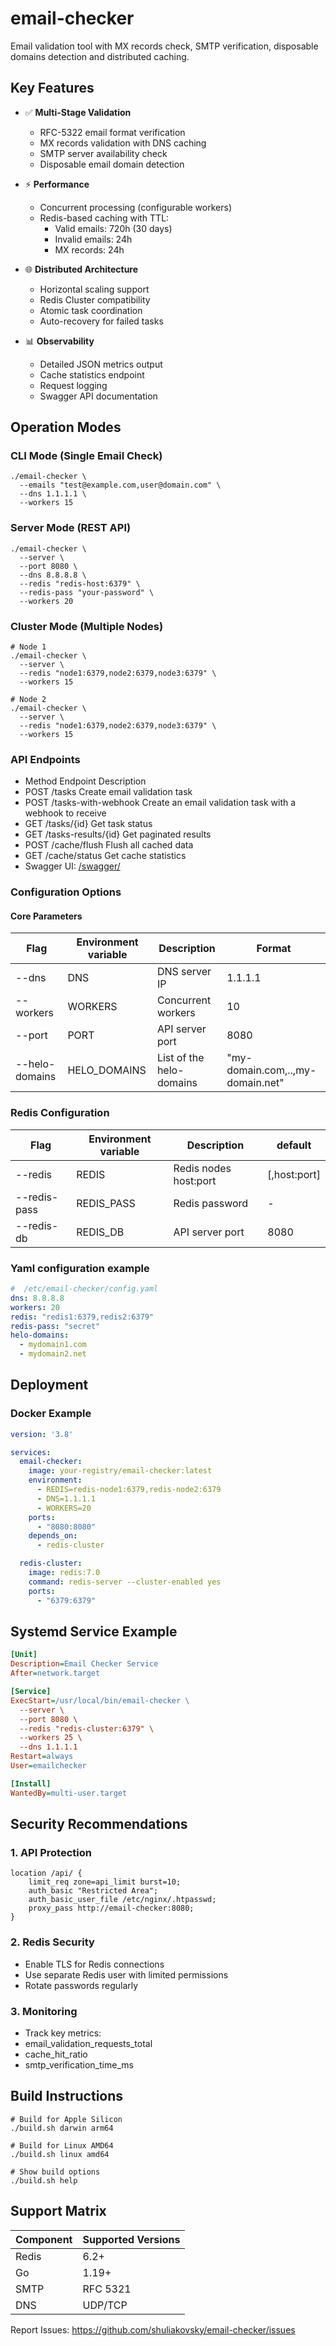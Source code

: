 # email-checker

Email validation tool with MX records check, SMTP verification, disposable domains detection and distributed caching.

## Key Features

- ✅ **Multi-Stage Validation**
    - RFC-5322 email format verification
    - MX records validation with DNS caching
    - SMTP server availability check
    - Disposable email domain detection

- ⚡ **Performance**
    - Concurrent processing (configurable workers)
    - Redis-based caching with TTL:
        - Valid emails: 720h (30 days)
        - Invalid emails: 24h
        - MX records: 24h

- 🌐 **Distributed Architecture**
    - Horizontal scaling support
    - Redis Cluster compatibility
    - Atomic task coordination
    - Auto-recovery for failed tasks

- 📊 **Observability**
    - Detailed JSON metrics output
    - Cache statistics endpoint
    - Request logging
    - Swagger API documentation

## Operation Modes

### CLI Mode (Single Email Check)
```shell
./email-checker \
  --emails "test@example.com,user@domain.com" \
  --dns 1.1.1.1 \
  --workers 15
```

### Server Mode (REST API)
```shell
./email-checker \
  --server \
  --port 8080 \
  --dns 8.8.8.8 \
  --redis "redis-host:6379" \
  --redis-pass "your-password" \
  --workers 20
```
### Cluster Mode (Multiple Nodes)
```shell
# Node 1
./email-checker \
  --server \
  --redis "node1:6379,node2:6379,node3:6379" \
  --workers 15

# Node 2
./email-checker \
  --server \
  --redis "node1:6379,node2:6379,node3:6379" \
  --workers 15
```
### API Endpoints
 - Method	Endpoint	Description
 - POST	/tasks	Create email validation task
 - POST	/tasks-with-webhook	Create an email validation task with a webhook to receive
 - GET	/tasks/{id}	Get task status
 - GET	/tasks-results/{id}	Get paginated results
 - POST	/cache/flush	Flush all cached data
 - GET	/cache/status	Get cache statistics
 - Swagger UI: [/swagger/](https://shuliakovsky.github.io/email-checker/)
### Configuration Options
#### Core Parameters
| Flag            | Environment variable | Description               | Format                           |
|-----------------|----------------------|---------------------------|----------------------------------|
| --dns           | DNS                  | DNS server IP             | 1.1.1.1                          |
| --workers       | WORKERS              | Concurrent workers        | 10                               |
| --port	         | PORT                 | API server port	          | 8080                             |
| --helo-domains  | HELO_DOMAINS         | List of the helo-domains	 | "my-domain.com,..,my-domain.net" |


### Redis Configuration
| Flag         | Environment variable | Description           | default         |
|--------------|----------------------|-----------------------|-----------------|
| --redis      | REDIS                | Redis nodes	host:port | [,host:port]    |
| --redis-pass | REDIS_PASS           | Redis password        | -               |
| --redis-db   | REDIS_DB             | API server port	      | 8080            |

### Yaml configuration example
```yaml
#  /etc/email-checker/config.yaml
dns: 8.8.8.8
workers: 20
redis: "redis1:6379,redis2:6379"
redis-pass: "secret"
helo-domains:
  - mydomain1.com
  - mydomain2.net
```
## Deployment
### Docker Example
```yaml
version: '3.8'

services:
  email-checker:
    image: your-registry/email-checker:latest
    environment:
      - REDIS=redis-node1:6379,redis-node2:6379
      - DNS=1.1.1.1
      - WORKERS=20
    ports:
      - "8080:8080"
    depends_on:
      - redis-cluster

  redis-cluster:
    image: redis:7.0
    command: redis-server --cluster-enabled yes
    ports:
      - "6379:6379"
```
## Systemd Service Example
```ini
[Unit]
Description=Email Checker Service
After=network.target

[Service]
ExecStart=/usr/local/bin/email-checker \
  --server \
  --port 8080 \
  --redis "redis-cluster:6379" \
  --workers 25 \
  --dns 1.1.1.1
Restart=always
User=emailchecker

[Install]
WantedBy=multi-user.target
```
## Security Recommendations
### 1. API Protection
```shell
location /api/ {
    limit_req zone=api_limit burst=10;
    auth_basic "Restricted Area";
    auth_basic_user_file /etc/nginx/.htpasswd;
    proxy_pass http://email-checker:8080;
}
```
### 2. Redis Security
- Enable TLS for Redis connections
- Use separate Redis user with limited permissions 
- Rotate passwords regularly
### 3. Monitoring

- Track key metrics:
- email_validation_requests_total
- cache_hit_ratio
- smtp_verification_time_ms

## Build Instructions
```shell
# Build for Apple Silicon
./build.sh darwin arm64

# Build for Linux AMD64
./build.sh linux amd64

# Show build options
./build.sh help
```

## Support Matrix
|Component| Supported Versions |
|---------|--------------------|
|Redis	| 6.2+               |
|Go	| 1.19+              |
|SMTP	| RFC 5321           |
|DNS	| UDP/TCP            |

Report Issues: https://github.com/shuliakovsky/email-checker/issues